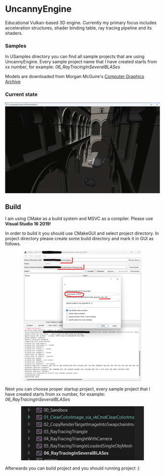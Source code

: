 
# UncannyEngine

Educational Vulkan-based 3D engine. Currently my primary focus includes acceleration structures, shader binding table,
ray tracing pipeline and its shaders.

### Samples

In USamples directory you can find all sample projects that are using UncannyEngine.
Every sample project name that I have created starts from xx number, for example: *06_RayTracingInSeveralBLASes*

Models are downloaded from Morgan McGuire's [Computer Graphics Archive](https://casual-effects.com/data)

### Current state

<p align="center">
  <img style="width: 55vw; min-width: 330px;" src="Media/SamplesPictures/09_RayTracedShadow.png">
</p>

## Build

I am using CMake as a build system and MSVC as a compiler. Please use **Visual Studio 16 2019**! 

In order to build it you should use CMakeGUI and select project directory. In project directory please create
some build directory and mark it in GUI as follows.

<p align="center">
  <img style="width: 40vw; min-width: 330px;" src="Media/cmake-build-config.png">
</p>

Next you can choose proper startup project, every sample project that I have created starts from xx number, for
example: *06_RayTracingInSeveralBLASes*

<p align="center">
  <img style="width: 10vw; min-width: 400px;" src="Media/startup-project-selection.png">
</p>

Afterwards you can build project and you should running project :)
